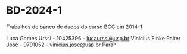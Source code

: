 # BD-2024-1
Trabalhos de banco de dados do curso BCC em 2014-1

Luca Gomes Urssi - 10425396 - lucaurssi@usp.br
Vinicius FInke Raiter José	-  9791052 - vinicius.jose@usp.br 
Parah
